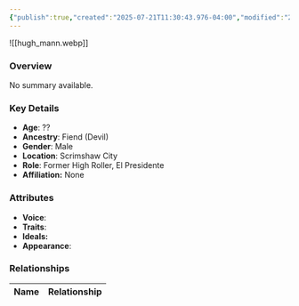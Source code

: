 ```yaml
---
{"publish":true,"created":"2025-07-21T11:30:43.976-04:00","modified":"2025-07-27T17:21:11.860-04:00","published":"2025-07-27T17:21:11.860-04:00","cssclasses":"","Age":"??","Ancestry":"Fiend (Devil)","Gender":"Male","Location":["Scrimshaw City"],"Role":["Former High Roller, El Presidente"],"Affiliation":["None"],"Appearances":["[[00 -The High Rollers Campaign-]]","[[20 Spring Cleaning in Scrimshaw City]]"]}
---
```



![[hugh_mann.webp]]

### Overview
No summary available.

### Key Details
- **Age**: ??
- **Ancestry**: Fiend (Devil)
- **Gender**: Male
- **Location**: Scrimshaw City
- **Role**: Former High Roller, El Presidente
- **Affiliation:** None

### Attributes
- **Voice**: 
- **Traits**: 
- **Ideals:** 
- **Appearance**:

### Relationships

| Name  | Relationship |
| ----- | ------------ |
